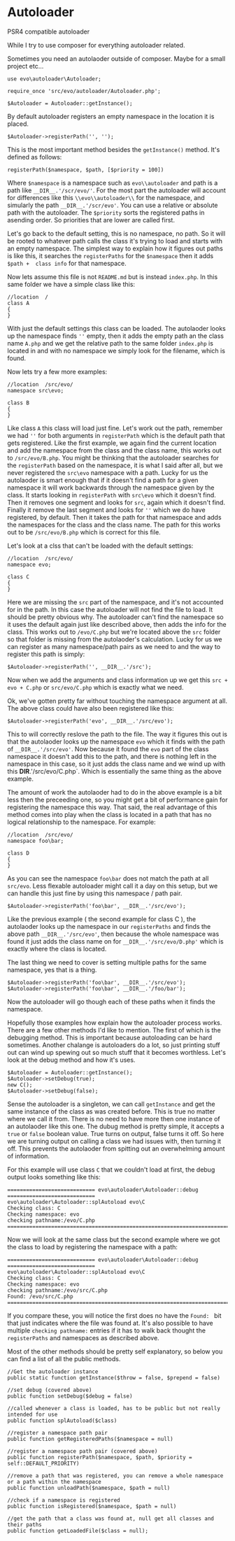 # Autoloader
PSR4 compatible autoloader

While I try to use composer for everything autoloader related.

Sometimes you need an autolaoder outside of composer.  Maybe for a small project etc...


```
use evo\autoloader\Autoloader;

require_once 'src/evo/autoloader/Autoloader.php';

$Autoloader = Autoloader::getInstance();
```

By default autoloader registers an empty namespace in the location it is placed.  

```
$Autoloader->registerPath('', '');

```

This is the most important method besides the `getInstance()` method.  It's defined as follows:

```
registerPath($namespace, $path, [$priority = 100])
```

Where `$namespace` is a namespace such as `evo\\autoloader` and path is a path like `__DIR__.'/scr/evo/'`.  For the most part the autoloader will account for differences like this `\\evo\\autoloader\\` for the namespace, and simularly the path `__DIR__.'/scr/evo'`.  You can use a relative or absolute path with the autoloader.  The `$priority` sorts the registered paths in asending order.  So priorities that are lower are called first.

Let's go back to the default setting, this is no namespace, no path.  So it will be rooted to whatever path calls the class it's trying to load and starts with an empty namespace.  The simplest way to explain how it figures out paths is like this, it searches the `registerPaths` for the `$namespace` then it adds `$path +  class info` for that namespace.

Now lets assume this file is not `README.md` but is instead `index.php`.  In this same folder we have a simple class like this:

```
//location  /
class A
{
}
```

With just the default settings this class can be loaded.  The autolaoder looks up the namespace finds `''` empty, then it adds the empty path an the class name `A.php` and we get the relative path to the same folder `index.php` is located in and with no namespace we simply look for the filename, which is found.

Now lets try a few more examples:

```
//location  /src/evo/
namespace src\evo;

class B
{
}
```

Like class `A` this class will load just fine.  Let's work out the path, remember we had `''` for both arguments in `registerPath` which is the default path that gets registered.  Like the first example, we again find the current location and add the namespace from the class and the class name, this works out to `/src/evo/B.php`.  You might be thinking that the autoloader searches for the `registerPath` based on the namespace, it is what I said after all, but we never registered the `src\evo` namespace with a path. Lucky for us the autolaoder is smart enough that if it doesn't find a path for a given namespace it will work backwards through the namespace given by the class.  It starts looking in `registerPath` with `src\evo` which it doesn't find. Then it removes one segment and looks for `src`, again which it doesn't find. Finally it remove the last segment and looks for `''` which we do have registered, by default.  Then it takes the path for that namespace and adds the namespaces for the class and the class name.  The path for this works out to be `/src/evo/B.php` which is correct for this file.

Let's look at a clss that can't be loaded with the default settings:

```
//location  /src/evo/
namespace evo;

class C
{
}
```

Here we are missing the `src` part of the namespace, and it's not accounted for in the path.  In this case the autoloader will not find the file to load.  It should be pretty obvious why. The autoloader can't find the namespace so it uses the default again just like described above, then adds the info for the class. This works out to `/evo/C.php` but we're located above the `src` folder so that folder is missing from the autolaoder's calculation.  Lucky for us we can register as many namespace/path pairs as we need to and the way to register this path is simply:

```
$Autoloader->registerPath('', __DIR__.'/src');
```

Now when we add the arguments and class information up we get this `src + evo + C.php` or `src/evo/C.php` which is exactly what we need.

Ok, we've gotten pretty far without touching the namespace argument at all.  The above class could have also been registered like this:

```
$Autoloader->registerPath('evo', __DIR__.'/src/evo');
```

This to will correctly reslove the path to the file.  The way it figures this out is that the autolaoder looks up the namespace `evo` which it finds with the path of `__DIR__.'/src/evo'`.  Now because it found the `evo` part of the class namespace it doesn't add this to the path, and there is nothing left in the namespace in this case, so it just adds the class name and we wind up with this __DIR__.'/src/evo/C.php`. Which is essentially the same thing as the above example.

The amount of work the autolaoder had to do in the above example is a bit less then the preceeding one, so you might get a bit of performance gain for registering the namespace this way.  That said, the real advantage of this method comes into play when the class is located in a path that has no logical relationship to the namespace.  For example:

```
//location  /src/evo/
namespace foo\bar;

class D
{
}
```

As you can see the namespace `foo\bar` does not match the path at all `src/evo`.  Less flexable autoloader might call it a day on this setup, but we can handle this just fine by using this namespace / path pair.

```
$Autoloader->registerPath('foo\bar', __DIR__.'/src/evo');
```

Like the previous example ( the second example for class C ), the autolaoder looks up the namespace in our `registerPaths` and finds the above path `__DIR__.'/src/evo'`, then because the whole namespace was found it just adds the class name on for `__DIR__.'/src/evo/D.php'` which is exactly where the class is located.

The last thing we need to cover is setting multiple paths for the same namespace, yes that is a thing.

```
$Autoloader->registerPath('foo\bar', __DIR__.'/src/evo');
$Autoloader->registerPath('foo\bar', __DIR__.'/foo/bar');
```

Now the autoloader will go though each of these paths when it finds the namespace.


Hopefully those examples how explain how the autoloader process works. There are a few other methods I'd like to mention.  The first of which is the debugging method.  This is important because autoloading can be hard sometimes.  Another chalange is autoloaders do a lot, so just printing stuff out can wind up spewing out so much stuff that it becomes worthless. Let's look at the debug method and how it's uses.

```
$Autoloader = Autoloader::getInstance();
$Autoloader->setDebug(true);
new C();
$Autoloader->setDebug(false);
```

Sense the autoloader is a singleton, we can call `getInstance` and get the same instance of the class as was created before.  This is true no matter where we call it from.  There is no need to have more then one instance of an autolaoder like this one. The dubug method is pretty simple, it accepts a `true` or `false` boolean value.  True turns on output, false turns it off.  So here we are turning output on calling a class we had issues with, then turning it off.  This prevents the autolaoder from spitting out an overwhelming amount of information. 

For this example will use class `C` that we couldn't load at first, the debug output looks something like this:

```
============================ evo\autoloader\Autoloader::debug ============================
evo\autoloader\Autoloader::splAutoload evo\C
Checking class: C
Checking namespace: evo
checking pathname:/evo/C.php
==========================================================================================
```

Now we will look at the same class but the second example where we got the class to load by registering the namespace with a path:

```
============================ evo\autoloader\Autoloader::debug ============================
evo\autoloader\Autoloader::splAutoload evo\C
Checking class: C
Checking namespace: evo
checking pathname:/evo/src/C.php
Found: /evo/src/C.php
==========================================================================================
```
If you compare these, you will notice the first does no have the `Found: ` bit that just indicates where the file was found at. It's also possible to have multiple `checking pathname:` entries if it has to walk back thought the `registerPaths` and namespaces as described above.

Most of the other methods should be pretty self explanatory, so below you can find a list of all the public methods.

```
//Get the autoloader instance
public static function getInstance($throw = false, $prepend = false)

//set debug (covered above)
public function setDebug($debug = false)

//called whenever a class is loaded, has to be public but not really intended for use
public function splAutoload($class)

//register a namespace path pair
public function getRegisteredPaths($namespace = null)

//register a namespace path pair (covered above)
public function registerPath($namespace, $path, $priority = self::DEFAULT_PRIORITY)

//remove a path that was registered, you can remove a whole namespace or a path within the namespace
public function unloadPath($namespace, $path = null)

//check if a namespace is registered
public function isRegistered($namespace, $path = null)

//get the path that a class was found at, null get all classes and their paths
public function getLoadedFile($class = null);

``` 







